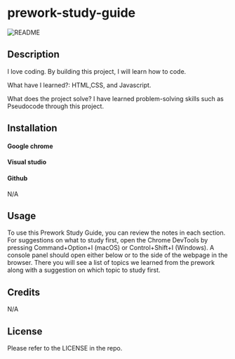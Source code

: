
# prework-study-guide
![README](https://user-images.githubusercontent.com/102771343/205979769-9061524e-d39f-4c56-b4ba-6b794b398228.png)
## Description

I love coding. By building this project, I will learn how to code.

What have I learned?: HTML,CSS, and Javascript.

What does the project solve? I have learned problem-solving skills such as Pseudocode through this project.

## Installation

#### Google chrome
#### Visual studio
#### Github

N/A

## Usage

To use this Prework Study Guide, you can review the notes in each section. For suggestions on what to study first, open the Chrome DevTools by pressing Command+Option+I (macOS) or Control+Shift+I (Windows). A console panel should open either below or to the side of the webpage in the browser. There you will see a list of topics we learned from the prework along with a suggestion on which topic to study first.

## Credits

N/A

## License

Please refer to the LICENSE in the repo.

